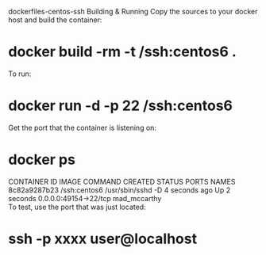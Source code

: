 dockerfiles-centos-ssh
Building & Running
Copy the sources to your docker host and build the container:

# docker build -rm -t <username>/ssh:centos6 .
To run:

# docker run -d -p 22 <username>/ssh:centos6
Get the port that the container is listening on:

# docker ps
CONTAINER ID        IMAGE                 COMMAND             CREATED             STATUS              PORTS                   NAMES
8c82a9287b23        <username>/ssh:centos6   /usr/sbin/sshd -D   4 seconds ago       Up 2 seconds        0.0.0.0:49154->22/tcp   mad_mccarthy        
To test, use the port that was just located:

# ssh -p xxxx user@localhost 
